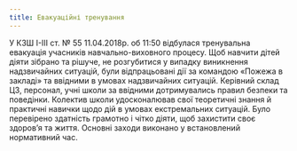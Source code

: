 ```yaml
---
title: Евакуаційні тренування
---
```


У КЗШ І-ІІІ ст. № 55 11.04.2018р. об 11:50 відбулася тренувальна евакуація учасників навчально-виховного процесу. Щоб навчити дітей діяти зібрано та рішуче, не розгубитися у випадку виникнення надзвичайних ситуацій, були відпрацьовані дії за командою «Пожежа в закладі» та ввідними в умовах надзвичайних ситуацій. Керівний склад ЦЗ, персонал, учні школи за ввідними дотримувались правил безпеки та поведінки. Колектив школи удосконалював свої теоретичні знання й практичні навички щодо дій в умовах екстремальних ситуацій. Було перевірено здатність грамотно і чітко діяти, щоб захистити своє здоров’я та життя. Основні заходи виконано у встановлений нормативний час.

<slideshow id="72157689759179740"></slideshow>
